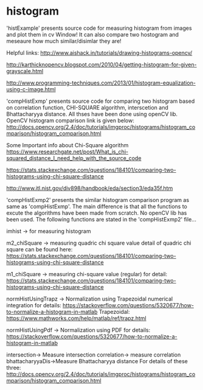 # histogram
'histExample' presents source code for measuring histogram from images and plot them in cv Window! It can also compare two hostogram and meseaure how much similar/disimlar they are! 

Helpful links:
http://www.aishack.in/tutorials/drawing-histograms-opencv/

http://karthicknopencv.blogspot.com/2010/04/getting-histogram-for-given-grayscale.html

http://www.programming-techniques.com/2013/01/histogram-equalization-using-c-image.html

'compHistExmp' presents source code for comparing two histogram based on correlation function, CHI-SQUARE algorithm, interscetion and Bhattacharyya distance. All thses have been done using openCV lib. OpenCV histogram comparison link is given below:
http://docs.opencv.org/2.4/doc/tutorials/imgproc/histograms/histogram_comparison/histogram_comparison.html


Some Important info about Chi-Square algorithm 
https://www.researchgate.net/post/What_is_chi-squared_distance_I_need_help_with_the_source_code

https://stats.stackexchange.com/questions/184101/comparing-two-histograms-using-chi-square-distance

http://www.itl.nist.gov/div898/handbook/eda/section3/eda35f.htm


'compHistExmp2' presents the similar histogram comparison program as same as 'compHistExmp'. The main difference is that all the functions to excute the algorithms have been made from scratch. No openCV lib has been used. The following functions are stated in the 'compHistExmp2' file...

imhist -> for measuring histogram 

m2_chiSquare -> measuring quadric chi square value
detail of quadric chi square can be found here:
https://stats.stackexchange.com/questions/184101/comparing-two-histograms-using-chi-square-distance

m1_chiSquare -> measuring chi-square value (regular) 
for detail:
https://stats.stackexchange.com/questions/184101/comparing-two-histograms-using-chi-square-distance

normHistUsingTrapz -> Normalization using Trapezoidal numerical integration
for details:
https://stackoverflow.com/questions/5320677/how-to-normalize-a-histogram-in-matlab
Trapezoidal: https://www.mathworks.com/help/matlab/ref/trapz.html

normHistUsingPdf -> Normalization using PDF
for details:
https://stackoverflow.com/questions/5320677/how-to-normalize-a-histogram-in-matlab

intersection-> Measure intersection
correlation-> measure correlation
bhattacharyyaDis->Measure Bhattacharyya distance
For details of these three:
http://docs.opencv.org/2.4/doc/tutorials/imgproc/histograms/histogram_comparison/histogram_comparison.html






